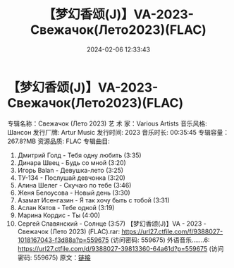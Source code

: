 ﻿---
title: 【梦幻香颂(J)】VA-2023-Свежачок(Лето2023)(FLAC)
date: 2024-02-06 12:33:43
categories: 外语音乐
tags: 外语音乐
---
# 【梦幻香颂(J)】VA-2023-Свежачок(Лето2023)(FLAC)

专辑名称：Свежачок (Лето 2023)
艺 术 家：Various Artists
音乐风格: Шансон
发行厂牌: Artur Music
发行时间: 2023
音乐时长: 00:35:45
专辑容量：267.8?MB
资源品质: FLAC
专辑曲目:
01. Дмитрий Голд - Тебя одну любить (3:35)
02. Динара Швец - Будь со мной (3:20)
03. Игорь Balan - Девушка-лето (3:25)
04. ТУ-134 - Послушай девчонка (3:20)
05. Алина Шелег - Скучаю по тебе (3:46)
06. Женя Белоусова - Новый день (3:30)
07. Азамат Исенгазин - Я так хочу быть с тобой (3:31)
08. Аслан Кятов - Тебе одной (3:19)
09. Марина Кордис - Ты (4:00)
10. Сергей Славянский - Солнце (3:57)
【梦幻香颂(J)】VA - 2023 - Свежачок (Лето 2023) (FLAC).rar: https://url27.ctfile.com/f/9388027-1018167043-f3d88a?p=559675
(访问密码: 559675)
外语音乐.......6: https://url27.ctfile.com/d/9388027-39813360-64a61d?p=559675
(访问密码: 559675)
原文：[链接](https://blog.sina.com.cn/s/blog_1647c7e76010314ep.html)
